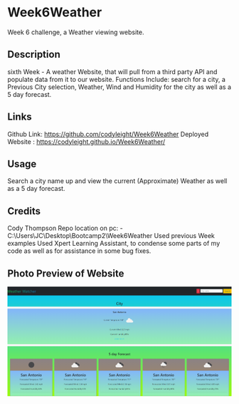 # Week6Weather
Week 6 challenge, a Weather viewing website.

## Description

sixth Week - A weather Website, that will pull from a third party API and populate data from it to our website. Functions Include: search for a city, a Previous City selection, 
Weather, Wind and Humidity for the city as well as a 5 day forecast.

## Links

Github Link: https://github.com/codyleight/Week6Weather
Deployed Website : https://codyleight.github.io/Week6Weather/

## Usage

Search a city name up and view the current (Approximate) Weather as well as a 5 day forecast.
## Credits

Cody Thompson
Repo location on pc: - C:\Users\JC\Desktop\Bootcamp2\Week6Weather
Used previous Week examples
Used Xpert Learning Assistant, to condense some parts of my code as well as for assistance in some bug fixes.


## Photo Preview of Website
 
![Alt text](image.png)